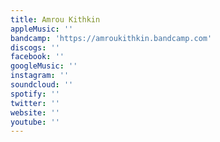 ```yaml
---
title: Amrou Kithkin
appleMusic: ''
bandcamp: 'https://amroukithkin.bandcamp.com'
discogs: ''
facebook: ''
googleMusic: ''
instagram: ''
soundcloud: ''
spotify: ''
twitter: ''
website: ''
youtube: ''
---
```

